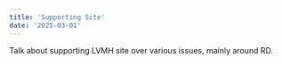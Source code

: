 ```yaml
---
title: 'Supporting Site'
date: '2025-03-01'
---
```


Talk about supporting LVMH site over various issues, mainly around RD. 